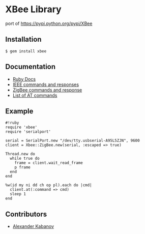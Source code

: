 XBee Library
============

port of https://pypi.python.org/pypi/XBee

Installation
------------

    $ gem install xbee


Documentation
-------------

* [Ruby Docs](http://rubydoc.info/gems/xbee)
* [IEEE commands and responses](http://rubydoc.info/gems/xbee/Xbee/ZigBee.html)
* [ZigBee commands and response](http://rubydoc.info/gems/xbee/Xbee/IEEE.html)
* [List of AT commands](http://examples.digi.com/wp-content/uploads/2012/07/XBee_ZB_ZigBee_AT_Commands.pdf)

Example
-------

    #!ruby
    require 'xbee'
    require 'serialport'

    serial = SerialPort.new "/dev/tty.usbserial-A95L5ZJN", 9600
    client = Xbee::ZigBee.new(serial, :escaped => true)

    Thread.new do
      while true do
        frame = client.wait_read_frame
        p frame
      end
    end

    %w(id my ni dd ch op pl).each do |cmd|
      client.at(:command => cmd)
      sleep 1
    end


Contributors
------------

* [Alexander Kabanov](http://github.com/shurikk)
